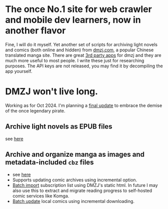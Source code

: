 # The once No.1 site for web crawler and mobile dev learners, now in another flavor

Fine, I will do it myself. Yet another set of scripts for archiving light novels and comics (both online and hidden) from [dmzj.com](dmzj.com), a popular Chinese translated manga site. There are great [3rd party apps](https://github.com/xiaoyaocz/flutter_dmzj) for dmzj and they are much more useful to most people. I write these just for researching purposes. The API keys are not released, you may find it by decompiling the app yourself.

# DMZJ won't live long.

Working as for Oct 2024. I'm planning a [final update](https://zeyuzhang3.notion.site/DMZJ-crawler-final-PRD-and-tracker-132d6dc1a5c280fb8f86e0081c7ed5b4) to embrace the demise of the once legendary pirate.

## Archive light novels as EPUB files
see [here](./epubMaker.js)

## Archive and organize manga as images and metadata-included `cbz` files
- see [here](./comicArchiver.js)
- Supports updating comic archives using incremental option.
- [Batch import](./comicSubscriptionImporter.js) subscription list using DMZJ's static html. In future I may also use this to extract and migrate reading progress to self-hosted comic services like Komga.
- [Batch update](./comicBatchUpdater.js) local comics using incremental downloading.

